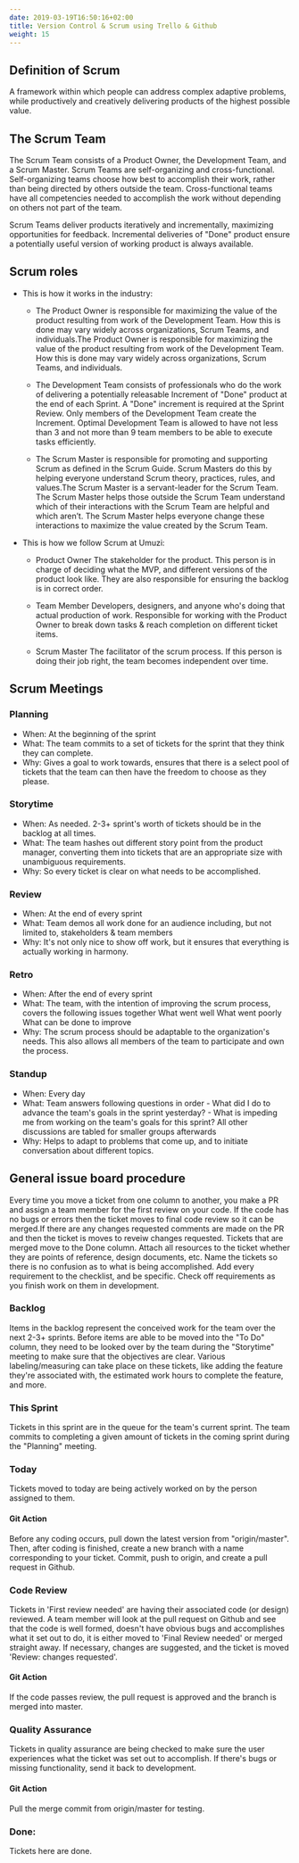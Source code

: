 ```yaml
---
date: 2019-03-19T16:50:16+02:00
title: Version Control & Scrum using Trello & Github
weight: 15
---
```


## Definition of Scrum

A framework within which people can address complex adaptive problems, while productively and creatively delivering products of the highest possible value.

## The Scrum Team

The Scrum Team consists of a Product Owner, the Development Team, and a Scrum Master. Scrum Teams are self-organizing and cross-functional. Self-organizing teams choose how best to accomplish their work, rather than being directed by others outside the team. Cross-functional teams have all competencies needed to accomplish the work without depending on others not part of the team.

Scrum Teams deliver products iteratively and incrementally, maximizing opportunities for feedback. Incremental deliveries of "Done" product ensure a potentially useful version of working product is always available.

## Scrum roles

- This is how it works in the industry:
    - The Product Owner is responsible for maximizing the value of the product resulting from work of the Development Team. How this is done may vary widely across organizations, Scrum Teams, and individuals.The Product Owner is responsible for maximizing the value of the product resulting from work of the Development Team. How this is done may vary widely across organizations, Scrum Teams, and individuals.

    - The Development Team consists of professionals who do the work of delivering a potentially releasable Increment of "Done" product at the end of each Sprint. A "Done" increment is required at the Sprint Review. Only members of the Development Team create the Increment. Optimal Development Team is allowed to have not less than 3 and not more than 9 team members to be able to execute tasks efficiently.

    - The Scrum Master is responsible for promoting and supporting Scrum as defined in the Scrum Guide. Scrum Masters do this by helping everyone understand Scrum theory, practices, rules, and values.The Scrum Master is a servant-leader for the Scrum Team. The Scrum Master helps those outside the Scrum Team understand which of their interactions with the Scrum Team are helpful and which aren’t. The Scrum Master helps everyone change these interactions to maximize the value created by the Scrum Team.

- This is how we follow Scrum at Umuzi:
    - Product Owner
  The stakeholder for the product. This person is in charge of deciding what the MVP, and different versions of the product look like. They are also responsible for ensuring the backlog is in correct order. 

  - Team Member
  Developers, designers, and anyone who's doing that actual production of work. Responsible for working with the Product Owner to break down tasks & reach completion on different ticket items.

  - Scrum Master
  The facilitator of the scrum process. If this person is doing their job right, the team becomes independent over time.


## Scrum Meetings

### Planning

- When:
  At the beginning of the sprint
- What:
  The team commits to a set of tickets for the sprint that they think they can complete.
- Why:
  Gives a goal to work towards, ensures that there is a select pool of tickets that the team can then have the freedom to choose as they please.

### Storytime

- When:
  As needed. 2-3+ sprint's worth of tickets should be in the backlog at all times.
- What:
  The team hashes out different story point from the product manager, converting them into tickets that are an appropriate size with unambiguous requirements.
- Why:
  So every ticket is clear on what needs to be accomplished.

### Review

- When:
  At the end of every sprint
- What:
  Team demos all work done for an audience including, but not limited to, stakeholders & team members
- Why:
  It's not only nice to show off work, but it ensures that everything is actually working in harmony.

### Retro

- When:
  After the end of every sprint
- What:
  The team, with the intention of improving the scrum process, covers the following issues together
  What went well
  What went poorly
  What can be done to improve
- Why:
  The scrum process should be adaptable to the organization's needs. This also allows all members of the team to participate and own the process.

### Standup

- When:
  Every day
- What:
  Team answers following questions in order - What did I do to advance the team's goals in the sprint yesterday? - What is impeding me from working on the team's goals for this sprint?
  All other discussions are tabled for smaller groups afterwards
- Why:
  Helps to adapt to problems that come up, and to initiate conversation about different topics.

## General issue board procedure

Every time you move a ticket from one column to another, you make a PR and assign a team member for the first review on your code. If the code has no bugs or errors then the ticket moves to final code review so it can be merged.If there are any changes requested comments are made on the PR and then the ticket is moves to reveiw changes requested. Tickets that are merged move to the Done column.
Attach all resources to the ticket whether they are points of reference, design documents, etc.
Name the tickets so there is no confusion as to what is being accomplished.
Add every requirement to the checklist, and be specific. Check off requirements as you finish work on them in development.

### Backlog

Items in the backlog represent the conceived work for the team over the next 2-3+ sprints.
Before items are able to be moved into the "To Do" column, they need to be looked over by the team during the "Storytime" meeting to make sure that the objectives are clear.
Various labeling/measuring can take place on these tickets, like adding the feature they're associated with, the estimated work hours to complete the feature, and more.

### This Sprint

Tickets in this sprint are in the queue for the team's current sprint.
The team commits to completing a given amount of tickets in the coming sprint during the "Planning" meeting.

### Today

Tickets moved to today are being actively worked on by the person assigned to them.

#### Git Action

Before any coding occurs, pull down the latest version from "origin/master". Then, after coding is finished, create a new branch with a name corresponding to your ticket. Commit, push to origin, and create a pull request in Github.

### Code Review

Tickets in 'First review needed' are having their associated code (or design) reviewed. A team member will look at the pull request on Github and see that the code is well formed, doesn't have obvious bugs and accomplishes what it set out to do, it is either moved to 'Final Review needed' or merged straight away. If necessary, changes are suggested, and the ticket is moved 'Review: changes requested'.

#### Git Action

If the code passes review, the pull request is approved and the branch is merged into master.

### Quality Assurance

Tickets in quality assurance are being checked to make sure the user experiences what the ticket was set out to accomplish. If there's bugs or missing functionality, send it back to development.

#### Git Action

Pull the merge commit from origin/master for testing.

### Done:

Tickets here are done.
